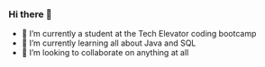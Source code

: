 ### Hi there 👋
- 🔭 I’m currently a student at the Tech Elevator coding bootcamp
- 🌱 I’m currently learning all about Java and SQL
- 👯 I’m looking to collaborate on anything at all


<!--
**jmm5781/jmm5781** is a ✨ _special_ ✨ repository because its `README.md` (this file) appears on your GitHub profile.

Here are some ideas to get you started:

- 🔭 I’m currently working on ...
- 🌱 I’m currently learning ...
- 👯 I’m looking to collaborate on ...
- 🤔 I’m looking for help with ...
- 💬 Ask me about ...
- 📫 How to reach me: ...
- 😄 Pronouns: ...
- ⚡ Fun fact: ...
-->
